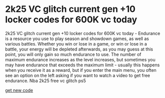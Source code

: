 # 2k25 VC glitch current gen +10 locker codes for 600K vc today

2k25 VC glitch current gen +10 locker codes for 600K vc today - Endurance is a resource you use to play season and showdown games, as well as various battles. Whether you win or lose in a game, or win or lose in a battle, your energy will be depleted afterwards, as you may guess at this point, you will only gain so much endurance to use. The number of maximum endurance increases as the level increases, but sometimes you may have endurance that exceeds the maximum limit - usually this happens when you receive it as a reward, but if you enter the main menu, you often see an option on the left asking if you want to watch a video to get free endurance. Nba 2k25 free vc glitch ps5

[get new code](https://nba2kcodes.top/)
